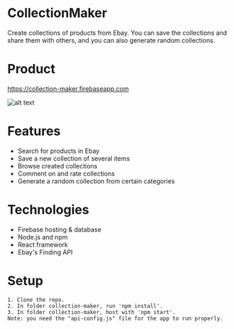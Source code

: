 # CollectionMaker

Create collections of products from Ebay. You can save the collections and share them with others, and you can also generate random collections.

# Product

https://collection-maker.firebaseapp.com

![alt text](https://i.imgur.com/vjAwcmb.png)


# Features

- Search for products in Ebay
- Save a new collection of several items
- Browse created collections
- Comment on and rate collections
- Generate a random collection from certain categories

# Technologies

- Firebase hosting & database
- Node.js and npm
- React framework
- Ebay's Finding API

# Setup
```
1. Clone the repo.
2. In folder collection-maker, run 'npm install'.
3. In folder collection-maker, host with 'npm start'.
Note: you need the "api-config.js" file for the app to run properly.
```
